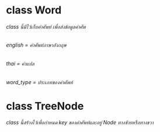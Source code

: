 # class Word
###### class นี้มีไว้เก็บคำศัพท์ เพื่อส่งข้อมูลคำศัพ
###### english = คำศัพท์ภาษาอังกฤษ
###### thai = คำแปล
###### word_type = ประเภทของคำศัพท์

# class TreeNode
###### class นี้สร้างไว้เพื่อกำหนด key ของคำศัพท์และอยู่ Node ทางซ้ายหรือทางขวา
